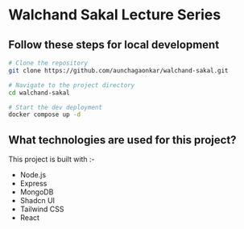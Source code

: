 # Walchand Sakal Lecture Series

## Follow these steps for local development

```bash
# Clone the repository
git clone https://github.com/aunchagaonkar/walchand-sakal.git

# Navigate to the project directory
cd walchand-sakal

# Start the dev deployment
docker compose up -d
```

## What technologies are used for this project?

This project is built with :-

- Node.js
- Express
- MongoDB
- Shadcn UI
- Tailwind CSS
- React

